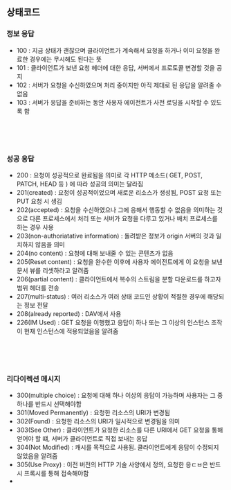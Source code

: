## 상태코드 

### 정보 응답

- 100 : 지금 상태가 괜찮으며 클라이언트가 계속해서 요청을 하거나 이미 요청을 완료한 경우에는 무시해도 된다는 뜻
- 101 : 클라이언트가 보낸 요청 헤더에 대한 응답, 서버에서 프로토콜 변경할 것을 공지
- 102 : 서버가 요청을 수신하였으며 처리 중이지만 아직 제대로 된 응답을 알려줄 수 없음
- 103 : 서버가 응답을 준비하는 동안 사용자 에이전트가 사전 로딩을 시작할 수 있도록 함

<br><br><br>

### 성공 응답

- 200 : 요청이 성공적으로 완료됨을 의미로 각 HTTP 메소드( GET, POST, PATCH, HEAD 등 ) 에 따라 성공의 의미는 달라짐
- 201(created) : 요청이 성공적이었으며 새로운 리소스가 생성됨, POST 요청 또는 PUT 요청 시 생김
- 202(accepted) : 요청을 수신하였으나 그에 응해서 행동할 수 없음을 의미하는 것으로 다른 프로세스에서 처리 또는 서버가 요청을 다루고 있거나 배치 프로세스를 하는 경우 사용
- 203(non-authoriatative information) : 돌려받은 정보가 origin 서버의 것과 일치하지 않음을 의미
- 204(no content) : 요청에 대해 보내줄 수 있는 콘텐츠가 없음
- 205(Reset content) : 요청을 완수한 이후에 사용자 에이전트에게 이 요청을 보낸 문서 뷰를 리셋하라고 알려줌
- 206(partial content) : 클라이언트에서 복수의 스트림을 분할 다운로드를 하고자 범위 헤더를 전송
- 207(multi-status) : 여러 리소스가 여러 상태 코드인 상황이 적절한 경우에 해당되는 정보 전달
- 208(already reported) : DAV에서 사용
- 226(IM Used) : GET 요청을 이행했고 응답이 하나 또는 그 이상의 인스턴스 조작이 현재 인스턴스에 적용되었음을 알려줌


<br><br><br>

### 리다이렉션 메시지

- 300(multiple choice) : 요청에 대해 하나 이상의 응답이 가능하며 사용자는 그 중 하나를 반드시 선택해야함
- 301(Moved Permanently) : 요청한 리소스의 URI가 변경됨
- 302(Found) : 요청한 리소스의 URI가 일시적으로 변경됨을 의미
- 303(See Other) : 클라이언트가 요청한 리소스를 다른 URI에서 GET 요청을 통해 얻어야 할 떄, 서버가 클라이언트로 직접 보내는 응답
- 304(Not Modified) : 캐시를 목적으로 사용됨. 클라이언트에게 응답이 수정되지 않았음을 알려줌
- 305(Use Proxy) : 이전 버전의 HTTP 기술 사양에서 정의, 요청한 응ㄷㅂ은 반드시 프록시를 통해 접속해야함
- 
